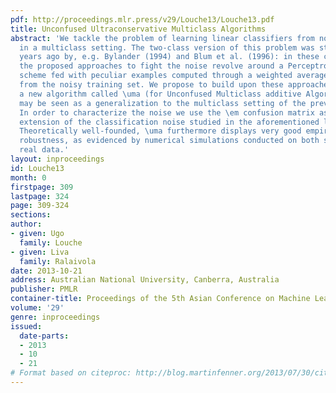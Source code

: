 ```yaml
---
pdf: http://proceedings.mlr.press/v29/Louche13/Louche13.pdf
title: Unconfused Ultraconservative Multiclass Algorithms
abstract: 'We tackle the problem of learning linear classifiers from noisy datasets
  in a multiclass setting. The two-class version of this problem was studied a few
  years ago by, e.g. Bylander (1994) and Blum et al. (1996): in these contributions,
  the proposed approaches to fight the noise revolve around a Perceptron learning
  scheme fed with peculiar examples computed through a weighted average of points
  from the noisy training set. We propose to build upon these approaches and we introduce
  a new algorithm called \uma (for Unconfused Multiclass additive Algorithm) which
  may be seen as a generalization to the multiclass setting of the previous approaches.
  In order to characterize the noise we use the \em confusion matrix as a multiclass
  extension of the classification noise studied in the aforementioned literature.
  Theoretically well-founded, \uma furthermore displays very good empirical noise
  robustness, as evidenced by numerical simulations conducted on both synthetic  and
  real data.'
layout: inproceedings
id: Louche13
month: 0
firstpage: 309
lastpage: 324
page: 309-324
sections: 
author:
- given: Ugo
  family: Louche
- given: Liva
  family: Ralaivola
date: 2013-10-21
address: Australian National University, Canberra, Australia
publisher: PMLR
container-title: Proceedings of the 5th Asian Conference on Machine Learning
volume: '29'
genre: inproceedings
issued:
  date-parts:
  - 2013
  - 10
  - 21
# Format based on citeproc: http://blog.martinfenner.org/2013/07/30/citeproc-yaml-for-bibliographies/
---
```

